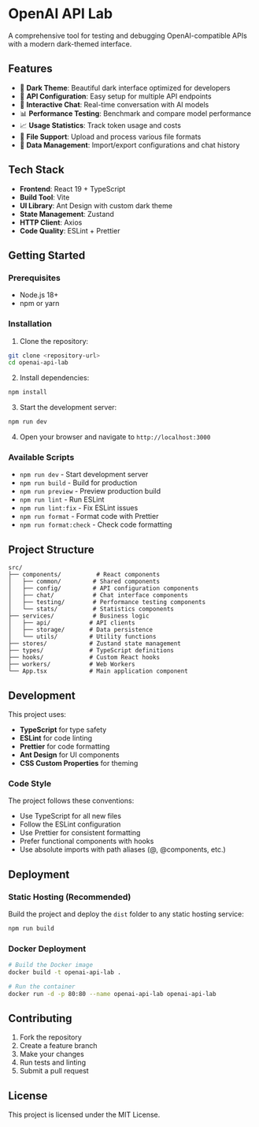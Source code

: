 # OpenAI API Lab

A comprehensive tool for testing and debugging OpenAI-compatible APIs with a modern dark-themed interface.

## Features

- 🌙 **Dark Theme**: Beautiful dark interface optimized for developers
- 🔧 **API Configuration**: Easy setup for multiple API endpoints
- 💬 **Interactive Chat**: Real-time conversation with AI models
- 📊 **Performance Testing**: Benchmark and compare model performance
- 📈 **Usage Statistics**: Track token usage and costs
- 📁 **File Support**: Upload and process various file formats
- 💾 **Data Management**: Import/export configurations and chat history

## Tech Stack

- **Frontend**: React 19 + TypeScript
- **Build Tool**: Vite
- **UI Library**: Ant Design with custom dark theme
- **State Management**: Zustand
- **HTTP Client**: Axios
- **Code Quality**: ESLint + Prettier

## Getting Started

### Prerequisites

- Node.js 18+ 
- npm or yarn

### Installation

1. Clone the repository:
```bash
git clone <repository-url>
cd openai-api-lab
```

2. Install dependencies:
```bash
npm install
```

3. Start the development server:
```bash
npm run dev
```

4. Open your browser and navigate to `http://localhost:3000`

### Available Scripts

- `npm run dev` - Start development server
- `npm run build` - Build for production
- `npm run preview` - Preview production build
- `npm run lint` - Run ESLint
- `npm run lint:fix` - Fix ESLint issues
- `npm run format` - Format code with Prettier
- `npm run format:check` - Check code formatting

## Project Structure

```
src/
├── components/          # React components
│   ├── common/         # Shared components
│   ├── config/         # API configuration components
│   ├── chat/           # Chat interface components
│   ├── testing/        # Performance testing components
│   └── stats/          # Statistics components
├── services/           # Business logic
│   ├── api/           # API clients
│   ├── storage/       # Data persistence
│   └── utils/         # Utility functions
├── stores/            # Zustand state management
├── types/             # TypeScript definitions
├── hooks/             # Custom React hooks
├── workers/           # Web Workers
└── App.tsx            # Main application component
```

## Development

This project uses:

- **TypeScript** for type safety
- **ESLint** for code linting
- **Prettier** for code formatting
- **Ant Design** for UI components
- **CSS Custom Properties** for theming

### Code Style

The project follows these conventions:
- Use TypeScript for all new files
- Follow the ESLint configuration
- Use Prettier for consistent formatting
- Prefer functional components with hooks
- Use absolute imports with path aliases (@, @components, etc.)

## Deployment

### Static Hosting (Recommended)

Build the project and deploy the `dist` folder to any static hosting service:

```bash
npm run build
```

### Docker Deployment

```bash
# Build the Docker image
docker build -t openai-api-lab .

# Run the container
docker run -d -p 80:80 --name openai-api-lab openai-api-lab
```

## Contributing

1. Fork the repository
2. Create a feature branch
3. Make your changes
4. Run tests and linting
5. Submit a pull request

## License

This project is licensed under the MIT License.